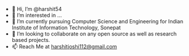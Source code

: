 - 👋 Hi, I’m @harshit54
- 👀 I’m interested in ... 
- 🌱 I’m currently pursuing Computer Science and Engineering for Indian Institute of Information Technology, Sonepat
- 💞️ I’m looking to collaborate on any open source as well as research based projects.
- 📫 Reach Me at harshitjoshi112@gmail.com

<!---
harshit54/harshit54 is a ✨ special ✨ repository because its `README.md` (this file) appears on your GitHub profile.
You can click the Preview link to take a look at your changes.
--->
